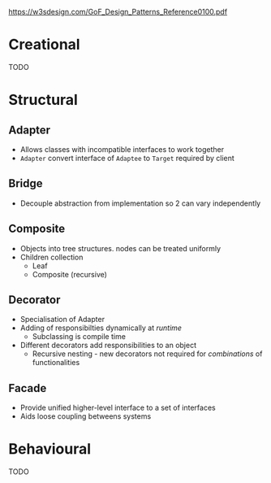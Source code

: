 
https://w3sdesign.com/GoF_Design_Patterns_Reference0100.pdf
# Creational
TODO
# Structural
## Adapter
- Allows classes with incompatible interfaces to work together
- ```Adapter``` convert interface of ```Adaptee``` to ```Target``` required by client

## Bridge
- Decouple abstraction from implementation so 2 can vary independently

## Composite
- Objects into tree structures. nodes can be treated uniformly
- Children collection
  -  Leaf
  -  Composite (recursive)

## Decorator
- Specialisation of Adapter
- Adding of responsibilties dynamically at _runtime_
  - Subclassing is compile time
- Different decorators add responsibilities to an object
  - Recursive nesting - new decorators not required for _combinations_ of functionalities

## Facade
- Provide unified higher-level interface to a set of interfaces
- Aids loose coupling betweens systems

# Behavioural
TODO
